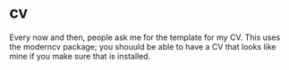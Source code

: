 cv
==

Every now and then, people ask me for the template for my CV. This uses the moderncv package; you shouuld be able to have a CV that looks like mine if you make sure that is installed.
